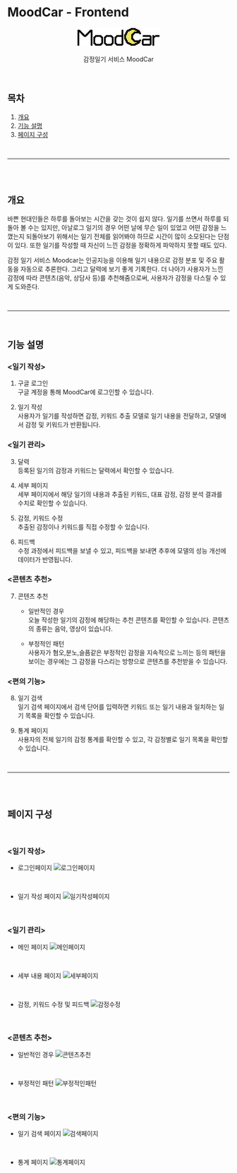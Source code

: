 # MoodCar - Frontend
<center><img src="src/images/logo.png"></center>
<br />
<center><div>감정일기 서비스 MoodCar</div></center>
<br/>
<br />

## 목차
1. [개요](#개요)
2. [기능 설명](#기능-설명)
3. [페이지 구성](#페이지-구성)

<br />

---
<br /> <br />

## 개요
바쁜 현대인들은 하루를 돌아보는 시간을 갖는 것이 쉽지 않다. 일기를 쓰면서 하루를 되돌아 볼 수는 있지만, 아날로그 일기의 경우 어떤 날에 무슨 일이 있었고 어떤 감정을 느꼈는지 되돌아보기 위해서는 일기 전체를 읽어봐야 하므로 시간이 많이 소모된다는 단점이 있다. 또한 일기를 작성할 때 자신이 느낀 감정을 정확하게 파악하지 못할 때도 있다.

감정 일기 서비스 Moodcar는 인공지능을 이용해 일기 내용으로 감정 분포 및 주요 활동을 자동으로 추론한다. 그리고 달력에 보기 좋게 기록한다. 더 나아가 사용자가 느낀 감정에 따라 콘텐츠(음악, 상담사 등)를 추천해줌으로써, 사용자가 감정을 다스릴 수 있게 도와준다.

<br />

----------------------------

<br />

## 기능 설명

### <일기 작성>
1. 구글 로그인
<br />구글 계정을 통해 MoodCar에 로그인할 수 있습니다.

2. 일기 작성
<br />사용자가 일기를 작성하면 감정, 키워드 추출 모델로 일기 내용을 전달하고, 모델에서 감정 및 키워드가 반환됩니다.

### <일기 관리>
3. 달력
<br />등록된 일기의 감정과 키워드는 달력에서 확인할 수 있습니다.

4. 세부 페이지
<br />세부 페이지에서 해당 일기의 내용과 추출된 키워드, 대표 감정, 감정 분석 결과를 수치로 확인할 수 있습니다.

5. 감정, 키워드 수정
<br />추출된 감정이나 키워드를 직접 수정할 수 있습니다.

6. 피드백
<br />수정 과정에서 피드백을 보낼 수 있고, 피드백을 보내면 추후에 모델의 성능 개선에 데이터가 반영됩니다.

### <콘텐츠 추천>
7. 콘텐츠 추천
    - 일반적인 경우
    <br />오늘 작성한 일기의 감정에 해당하는 추천 콘텐츠를 확인할 수 있습니다. 콘텐츠의 종류는 음악, 영상이 있습니다.

    - 부정적인 패턴
    <br />사용자가 혐오,분노,슬픔같은 부정적인 감정을 지속적으로 느끼는 등의 패턴을 보이는 경우에는 그 감정을 다스리는 방향으로 콘텐츠를 추천받을 수 있습니다.

### <편의 기능>
8. 일기 검색
<br />일기 검색 페이지에서 검색 단어를 입력하면 키워드 또는 일기 내용과 일치하는 일기 목록을 확인할 수 있습니다.

9. 통계 페이지
<br />사용자의 전체 일기의 감정 통계를 확인할 수 있고, 각 감정별로 일기 목록을 확인할 수 있습니다.

<br />

---

<br/><br/>

## 페이지 구성

<br/>

### <일기 작성>

- 로그인페이지
![로그인페이지](https://user-images.githubusercontent.com/65543730/172407093-681610a5-15fd-4779-8a05-856e57e394d0.jpg)

<br />

- 일기 작성 페이지
![일기작성페이지](https://user-images.githubusercontent.com/65543730/172407847-0a2f3a12-9327-497f-8bfc-ba8ac75795cc.jpg)

<br />

### <일기 관리>

- 메인 페이지
![메인페이지](https://user-images.githubusercontent.com/65543730/172407660-c1de1364-0380-4da7-b996-57a91da645ec.jpg)

<br />

- 세부 내용 페이지
![세부페이지](https://user-images.githubusercontent.com/65543730/172407983-c8ea25d3-a584-44ac-affe-2eebbb5a31f3.jpg)

<br />

- 감정, 키워드 수정 및 피드백
![감정수정](https://user-images.githubusercontent.com/65543730/172408747-e0517db7-86d6-491e-be1c-9796cea918c0.jpg)

<br />

### <콘텐츠 추천>

- 일반적인 경우
![콘텐츠추천](https://user-images.githubusercontent.com/65543730/172409100-136272ca-24ef-46b2-a909-dd0892130254.jpg)

<br />

- 부정적인 패턴
![부정적인패턴](https://user-images.githubusercontent.com/65543730/172409239-2372f8c9-c14f-47be-b83c-fcc39da951ad.jpg)

<br />

### <편의 기능>

- 일기 검색 페이지
![검색페이지](https://user-images.githubusercontent.com/65543730/172409367-7fc6cd83-3c52-493b-966a-2b161888e80d.jpg)

<br />

- 통계 페이지
![통계페이지](https://user-images.githubusercontent.com/65543730/172409461-7abf79fb-750c-47ae-a5ef-8b4cbde35c50.jpg)
